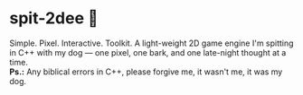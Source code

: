 # spit-2dee 🔧
Simple. Pixel. Interactive. Toolkit. A light-weight 2D game engine I'm spitting in C++ with my dog — one pixel, one bark, and one late-night thought at a time.
<br>**Ps.:** Any biblical errors in C++, please forgive me, it wasn't me, it was my dog.
